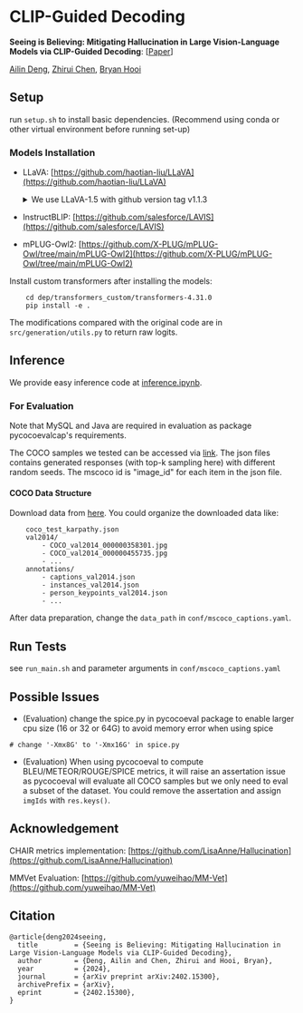 # CLIP-Guided Decoding

**Seeing is Believing: Mitigating Hallucination in Large Vision-Language Models via CLIP-Guided Decoding**: [[Paper](https://arxiv.org/abs/2402.15300)]

[Ailin Deng](https://d-ailin.github.io), [Zhirui Chen](https://zchen42.github.io/), [Bryan Hooi](https://bhooi.github.io/)

## Setup
run `setup.sh` to install basic dependencies. (Recommend using conda or other virtual environment before running set-up)

### Models Installation
* LLaVA: [https://github.com/haotian-liu/LLaVA](https://github.com/haotian-liu/LLaVA)
    <details>
        <summary>We use LLaVA-1.5 with github version tag v1.1.3</summary>

        ```bash
            git clone --depth 1 --branch v1.1.3 https://github.com/haotian-liu/LLaVA.git
            cd LLaVA
            pip instal -e .
        ```

    </details>

* InstructBLIP: [https://github.com/salesforce/LAVIS](https://github.com/salesforce/LAVIS)
* mPLUG-Owl2: [https://github.com/X-PLUG/mPLUG-Owl/tree/main/mPLUG-Owl2](https://github.com/X-PLUG/mPLUG-Owl/tree/main/mPLUG-Owl2)

Install custom transformers after installing the models:
```
    cd dep/transformers_custom/transformers-4.31.0
    pip install -e .
```
The modifications compared with the original code are in `src/generation/utils.py` to return raw logits.



## Inference
We provide easy inference code at [inference.ipynb](./inference.ipynb).




### For Evaluation
Note that MySQL and Java are required in evaluation as package pycocoevalcap's requirements.

The COCO samples we tested can be accessed via [link](https://drive.google.com/drive/folders/1r-zZPRRJSv6yoHBzpElGMB3fyALSwNpa?usp=sharing). The json files contains generated responses (with top-k sampling here) with different random seeds. The mscoco id is "image_id" for each item in the json file.

#### COCO Data Structure
Download data from [here](https://cocodataset.org/#download). You could organize the downloaded data like:
```
    coco_test_karpathy.json
    val2014/
        - COCO_val2014_000000358301.jpg
        - COCO_val2014_000000455735.jpg
        - ...
    annotations/
        - captions_val2014.json
        - instances_val2014.json
        - person_keypoints_val2014.json
        - ...

```
After data preparation, change the `data_path` in `conf/mscoco_captions.yaml`.

## Run Tests
see `run_main.sh` and parameter arguments in `conf/mscoco_captions.yaml`



<!-- cocoevalcap files manipulation -->

## Possible Issues 
* (Evaluation) change the spice.py in pycocoeval package to enable larger cpu size (16 or 32 or 64G) to avoid memory error when using spice
```
# change '-Xmx8G' to '-Xmx16G' in spice.py
```
* (Evaluation) When using pycocoeval to compute BLEU/METEOR/ROUGE/SPICE metrics, it will raise an assertation issue as pycocoeval will evaluate all COCO samples but we only need to eval a subset of the dataset. You could remove the assertation and assign `imgIds` with `res.keys()`.


## Acknowledgement
CHAIR metrics implementation: [https://github.com/LisaAnne/Hallucination](https://github.com/LisaAnne/Hallucination)

MMVet Evaluation: [https://github.com/yuweihao/MM-Vet](https://github.com/yuweihao/MM-Vet)

## Citation
```
@article{deng2024seeing,
  title         = {Seeing is Believing: Mitigating Hallucination in Large Vision-Language Models via CLIP-Guided Decoding},
  author        = {Deng, Ailin and Chen, Zhirui and Hooi, Bryan},
  year          = {2024},
  journal       = {arXiv preprint arXiv:2402.15300},
  archivePrefix = {arXiv},
  eprint        = {2402.15300},
}
```